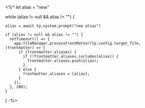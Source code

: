 <%*
let alias = "new"

while (alias != null && alias != "") {

	alias = await tp.system.prompt("new alias")

	if (alias != null && alias != "") {
	  setTimeout(() => {
	    app.fileManager.processFrontMatter(tp.config.target_file, (frontmatter) => {
	      if (frontmatter.aliases) {
	        if (!frontmatter.aliases.includes(alias)) {
	          frontmatter.aliases.push(alias);
	        }
	      } else {
	        frontmatter.aliases = [alias];
	      }
	    });
	  }, 200);
	}

}
-%>